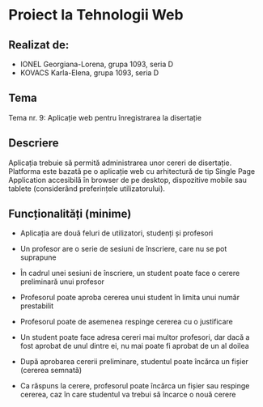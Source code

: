 # Proiect la Tehnologii Web

## Realizat de:
- IONEL Georgiana-Lorena, grupa 1093, seria D
- KOVACS Karla-Elena, grupa 1093, seria D

## Tema
Tema nr. 9: Aplicație web pentru înregistrarea la disertație

## Descriere

Aplicația trebuie să permită administrarea unor cereri de disertație.
Platforma este bazată pe o aplicație web cu arhitectură de tip Single Page Application accesibilă în browser de pe desktop, dispozitive mobile sau tablete (considerând preferințele utilizatorului).

## Funcționalități (minime)

- Aplicația are două feluri de utilizatori, studenți și profesori

- Un profesor are o serie de sesiuni de înscriere, care nu se pot suprapune

- În cadrul unei sesiuni de înscriere, un student poate face o cerere preliminară unui profesor

- Profesorul poate aproba cererea unui student în limita unui număr prestabilit

- Profesorul poate de asemenea respinge cererea cu o justificare

- Un student poate face adresa cereri mai multor profesori, dar dacă a fost aprobat de unul dintre ei, nu mai poate fi aprobat de un al doilea

- După aprobarea cererii preliminare, studentul poate încărca un fișier (cererea semnată)

- Ca răspuns la cerere, profesorul poate încărca un fișier sau respinge cererea, caz în care studentul va trebui să încarce o nouă cerere
